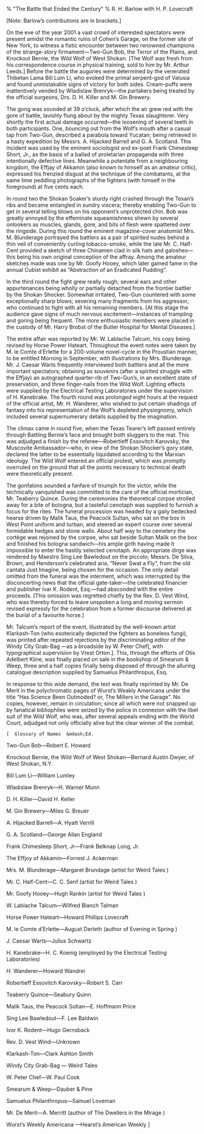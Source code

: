 % "The Battle that Ended the Century" 
%  R. H. Barlow with H. P. Lovecraft

        

  

  [Note: Barlow&rsquo;s contributions are in brackets.]    

On the eve of the year 2001 a vast crowd of interested spectators were present amidst the romantic
ruins of Cohen&rsquo;s Garage, on the former site of New York, to witness a fistic encounter between
two renowned champions of the strange-story firmament&mdash;Two-Gun Bob, the Terror of the Plains,
and Knockout Bernie, the Wild Wolf of West Shokan. [The Wolf was fresh from his correspondence
course in physical training, sold to him by Mr. Arthur Leeds.] Before the battle the auguries were
determined by the venerated Thibetan Lama Bill Lum Li, who evoked the primal serpent-god of Valusia
and found unmistakable signs of victory for both sides. Cream-puffs were inattentively vended by
Wladislaw Brenryk&mdash;the partakers being treated by the official surgeons, Drs. D. H. Killer and
M. Gin Brewery.  

  The gong was sounded at 39 o&rsquo;clock, after which the air grew red with the
gore of battle, lavishly flung about by the mighty Texas slaughterer. Very shortly the first actual
damage occurred&mdash;the loosening of several teeth in both participants. One, bouncing out from
the Wolf&rsquo;s mouth after a casual tap from Two-Gun, described a parabola toward Yucatan; being
retrieved in a hasty expedition by Messrs. A. Hijacked Barrell and G. A. Scotland. This incident
was used by the eminent sociologist and ex-poet Frank Chimesleep Short, Jr., as the basis of a
ballad of proletarian propaganda with three intentionally defective lines. Meanwhile a potentate
from a neighbouring kingdom, the Effjay of Akkamin (also known to himself as an amateur critic),
expressed his frenzied disgust at the technique of the combatants, at the same time peddling
photographs of the fighters (with himself in the foreground) at five cents each.  

  In round two the Shokan Soaker&rsquo;s sturdy right crashed through the
Texan&rsquo;s ribs and became entangled in sundry viscera; thereby enabling Two-Gun to get in
several telling blows on his opponent&rsquo;s unprotected chin. Bob was greatly annoyed by the
effeminate squeamishness shewn by several onlookers as muscles, glands, gore, and bits of flesh
were spattered over the ringside. During this round the eminent magazine-cover anatomist Mrs. M.
Blunderage portrayed the battlers as a pair of spirited nudes behind a thin veil of conveniently
curling tobacco-smoke, while the late Mr. C. Half-Cent provided a sketch of three Chinamen clad in
silk hats and galoshes&mdash;this being his own original conception of the affray. Among the amateur
sketches made was one by Mr. Goofy Hooey, which later gained fame in the annual Cubist exhibit as
&ldquo;Abstraction of an Eradicated Pudding&rdquo;.  

  In the third round the fight grew really rough; several ears and other
appurtenances being wholly or partially detached from the frontier battler by the Shokan Shocker.
Somewhat irritated, Two-Gun countered with some exceptionally sharp blows; severing many fragments
from his aggressor, who continued to fight with all his remaining members. [At this stage the
audience gave signs of much nervous excitement&mdash;instances of trampling and goring being
frequent. The more enthusiastic members were placed in the custody of Mr. Harry Brobst of the
Butler Hospital for Mental Diseases.]  

  The entire affair was reported by Mr. W. Lablache Talcum, his copy being revised
by Horse Power Hateart. Throughout the event notes were taken by M. le Comte d&rsquo;Erlette for a
200-volume novel-cycle in the Proustian manner, to be entitled   Morning in September,   with
illustrations by Mrs. Blunderage. Mr. J. Caesar Warts frequently interviewed both battlers and all
the more important spectators; obtaining as souvenirs (after a spirited struggle with the Effjay)
an autographed quarter-rib of Two-Gun&rsquo;s, in an excellent state of preservation, and three
finger-nails from the Wild Wolf. Lighting effects were supplied by the Electrical Testing
Laboratories under the supervision of H. Kanebrake. The fourth round was prolonged eight hours at
the request of the official artist, Mr. H. Wanderer, who wished to put certain shadings of fantasy
into his representation of the Wolf&rsquo;s depleted physiognomy, which included several
supernumerary details supplied by the imagination.  

  The climax came in round five, when the Texas Tearer&rsquo;s left passed entirely
through Battling Bernie&rsquo;s face and brought both sluggers to the mat. This was adjudged a
finish by the referee&mdash;Robertieff Essovitch Karovsky, the Muscovite Ambassador&mdash;who, in
view of the Shokan Shocker&rsquo;s gory state, declared the latter to be essentially liquidated
according to the Marxian ideology. The Wild Wolf entered an official protest, which was promptly
overruled on the ground that all the points necessary to technical death were theoretically
present.  

  The gonfalons sounded a fanfare of triumph for the victor, while the technically
vanquished was committed to the care of the official mortician, Mr. Teaberry Quince. During the
ceremonies the theoretical corpse strolled away for a bite of bologna, but a tasteful cenotaph was
supplied to furnish a focus for the rites. The funeral procession was headed by a gaily bedecked
hearse driven by Malik Taus, the Peacock Sultan, who sat on the box in West Point uniform and
turban, and steered an expert course over several formidable hedges and stone walls. About half way
to the cemetery the cort&egrave;ge was rejoined by the corpse, who sat beside Sultan Malik on the box and
finished his bologna sandwich&mdash;his ample girth having made it impossible to enter the hastily
selected cenotaph. An appropriate dirge was rendered by Maestro Sing Lee Bawledout on the piccolo;
Messrs. De Silva, Brown, and Henderson&rsquo;s celebrated aria, &ldquo;Never Swat a Fly&rdquo;, from
the old cantata   Just Imagine,   being chosen for the occasion. The only detail omitted from
the funeral was the interment, which was interrupted by the disconcerting news that the official
gate-taker&mdash;the celebrated financier and publisher Ivar K. Rodent, Esq.&mdash;had absconded with
the entire proceeds. [This omission was regretted chiefly by the Rev. D. Vest Wind, who was thereby
forced to leave unspoken a long and moving sermon revised expressly for the celebration from a
former discourse delivered at the burial of a favourite horse.]  

  Mr. Talcum&rsquo;s report of the event, illustrated by the well-known artist
Klarkash-Ton (who esoterically depicted the fighters as boneless fungi), was printed after repeated
rejections by the discriminating editor of the   Windy City Grab-Bag  &mdash;as a broadside by W.
Peter Chef[, with typographical supervision by Vrest Orton.]. This, through the efforts of Otis
Adelbert Kline, was finally placed on sale in the bookshop of Smearum &amp; Weep, three and a half
copies finally being disposed of through the alluring catalogue description supplied by Samuelus
Philanthropus, Esq.  

  In response to this wide demand, the text was finally reprinted by Mr. De Merit in
the polychromatic pages of Wurst&rsquo;s   Weakly Americana   under the title &ldquo;Has Science
Been Outmoded? or, The Millers in the Garage&rdquo;. No copies, however, remain in circulation;
since all which were not snapped up by fanatical bibliophiles were seized by the police in
connexion with the libel suit of the Wild Wolf, who was, after several appeals ending with the
World Court, adjudged not only officially alive but the clear winner of the combat.  

    [  Glossary of Names  &mdash;Ed.    

Two-Gun Bob&mdash;Robert E. Howard  

Knockout Bernie, the Wild Wolf of West Shokan&mdash;Bernard Austin Dwyer, of West Shokan, N.Y.  

Bill Lum Li&mdash;William Lumley  

Wladislaw Brenryk&mdash;H. Warner Munn  

D. H. Killer&mdash;David H. Keller  

M. Gin Brewery&mdash;Miles G. Breuer  

A. Hijacked Barrell&mdash;A. Hyatt Verrill  

G. A. Scotland&mdash;George Allan England  

Frank Chimesleep Short, Jr&mdash;Frank Belknap Long, Jr.  

The Effjoy of Akkamin&mdash;Forrest J. Ackerman  

Mrs. M. Blunderage&mdash;Margaret Brundage (artist for   Weird Tales  )  

Mr. C. Half-Cent&mdash;C. C. Senf (artist   for Weird Tales  )  

Mr. Goofy Hooey&mdash;Hugh Rankin (artist for   Weird Tales  )  

W. Lablache Talcum&mdash;Wilfred Blanch Talman  

Horse Power Hateart&mdash;Howard Phillips Lovecraft  

M. le Comte d&rsquo;Erlette&mdash;August Derleth (author of   Evening in Spring  )  

J. Caesar Warts&mdash;Julius Schwartz  

H. Kanebrake&mdash;H. C. Koenig (employed by the Electrical Testing Laboratories)  

H. Wanderer&mdash;Howard Wandrei  

Robertieff Essovitch Karovsky&mdash;Robert S. Carr  

Teaberry Quince&mdash;Seabury Quinn  

Malik Taus, the Peacock Sultan&mdash;E. Hoffmann Price  

Sing Lee Bawledout&mdash;F. Lee Baldwin  

Ivor K. Rodent&mdash;Hugo Gernsback  

Rev. D. Vest Wind&mdash;Unknown  

Klarkash-Ton&mdash;Clark Ashton Smith  

  Windy City Grab-Bag  &mdash;  Weird Tales    

W. Peter Chef&mdash;W. Paul Cook  

Smearum &amp; Weep&mdash;Dauber &amp; Pine  

Samuelus Philanthropus&mdash;Samuel Loveman  

Mr. De Merit&mdash;A. Merritt (author of   The Dwellers in the Mirage  )  

Wurst&rsquo;s   Weekly Americana  &mdash;Hearst&rsquo;s   American Weekly  ]  

